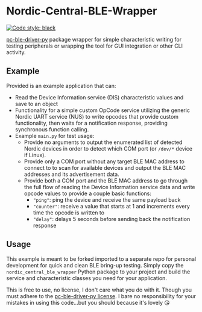 # Nordic-Central-BLE-Wrapper

[![Code style: black](https://img.shields.io/badge/code%20style-black-000000.svg)](https://github.com/psf/black)

[pc-ble-driver-py](https://github.com/NordicSemiconductor/pc-ble-driver-py) package wrapper for simple characteristic 
writing for testing peripherals or wrapping the tool for GUI integration or other CLI activity.

## Example

Provided is an example application that can:

- Read the Device Information service (DIS) characteristic values and save to an object
- Functionality for a simple custom OpCode service utilizing the generic Nordic UART service (NUS) to write opcodes 
  that provide custom functionality, then waits for a notification response, providing synchronous function calling.
- Example `main.py` for test usage:
  - Provide no arguments to output the enumerated list of detected Nordic devices in order to detect which COM port 
    (or `/dev/*` device if Linux).
  - Provide only a COM port without any target BLE MAC address to connect to to scan for available devices and output
    the BLE MAC addresses and its advertisement data.
  - Provide both a COM port and the BLE MAC address to go through the full flow of reading the Device Information 
    service data and write opcode values to provide a couple basic functions:
    - `"ping"`: ping the device and receive the same payload back
    - `"counter"`: receive a value that starts at 1 and increments every time the opcode is written to
    - `"delay"`: delays 5 seconds before sending back the notification response

## Usage

This example is meant to be forked imported to a separate repo for personal development for quick and clean BLE bring-up 
testing. Simply copy the `nordic_central_ble_wrapper` Python package to your project and build the service and 
characteristic classes you need for your application.

This is free to use, no license, I don't care what you do with it. Though you must adhere to the
[pc-ble-driver-py license](https://github.com/NordicSemiconductor/pc-ble-driver-py/blob/master/LICENSE).
I bare no responsibility for your mistakes in using this code...but you should because it's lovely :kissing_heart:
